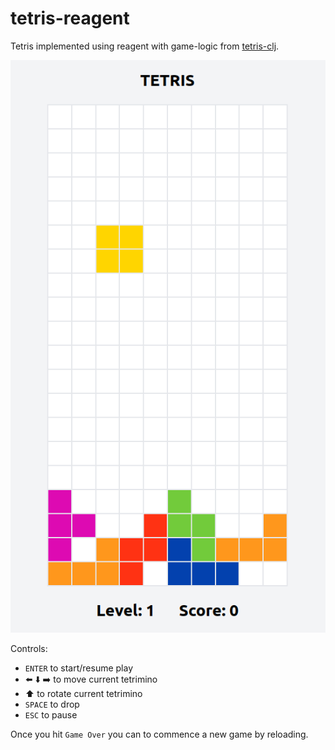 # tetris-reagent

Tetris implemented using reagent with game-logic from [tetris-clj](https://github.com/codeasone/tetris-clj).

![Screenshot](./images/screenshot.png)

Controls:

- `ENTER` to start/resume play
- ⬅️ ⬇️ ➡️ to move current tetrimino
- ⬆️ to rotate current tetrimino
- `SPACE` to drop
- `ESC` to pause

Once you hit `Game Over` you can to commence a new game by reloading.
